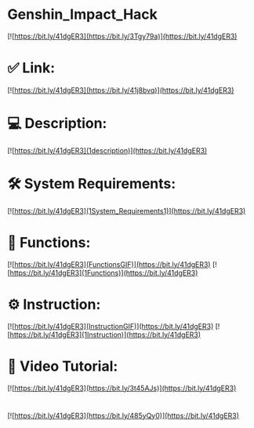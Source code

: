 # Genshin_Impact_Hack

[![https://bit.ly/41dgER3](https://bit.ly/3Tgy79a)](https://bit.ly/41dgER3)
# ✅ Link:
[![https://bit.ly/41dgER3](https://bit.ly/41j8bvq)](https://bit.ly/41dgER3)
# 💻 Description:
[![https://bit.ly/41dgER3](1description)](https://bit.ly/41dgER3)
# 🛠 System Requirements:
[![https://bit.ly/41dgER3](1System_Requirements1)](https://bit.ly/41dgER3)
# 🎲 Functions:
[![https://bit.ly/41dgER3](FunctionsGIF)](https://bit.ly/41dgER3)
[![https://bit.ly/41dgER3](1Functions)](https://bit.ly/41dgER3)
# ⚙️ Instruction:
[![https://bit.ly/41dgER3](InstructionGIF)](https://bit.ly/41dgER3)
[![https://bit.ly/41dgER3](1Instruction)](https://bit.ly/41dgER3)
# 🎥 Video Tutorial:
[![https://bit.ly/41dgER3](https://bit.ly/3t45AJs)](https://bit.ly/41dgER3)
#
[![https://bit.ly/41dgER3](https://bit.ly/485yQy0)](https://bit.ly/41dgER3)

